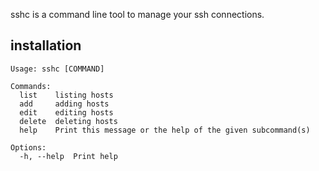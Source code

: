 sshc is a command line tool to manage your ssh connections.

## installation

```
Usage: sshc [COMMAND]

Commands:
  list    listing hosts
  add     adding hosts
  edit    editing hosts
  delete  deleting hosts
  help    Print this message or the help of the given subcommand(s)

Options:
  -h, --help  Print help
```
